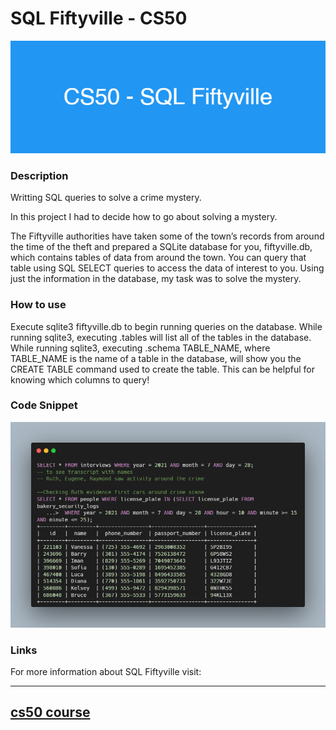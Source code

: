 # SQL Fiftyville - CS50

![banner](/images/cs50fiftyvillebanner.png)

### Description

Writting SQL queries to solve a crime mystery.

In this project I had to decide how to go about solving a mystery. 

The Fiftyville authorities have taken some of the town’s records from around the time of the theft and prepared a SQLite database for you, fiftyville.db, which contains tables of data from around the town. You can query that table using SQL SELECT queries to access the data of interest to you. Using just the information in the database, my task was to solve the mystery.


### How to use

Execute sqlite3 fiftyville.db to begin running queries on the database.
While running sqlite3, executing .tables will list all of the tables in the database.
While running sqlite3, executing .schema TABLE_NAME, where TABLE_NAME is the name of a table in the database, will show you the CREATE TABLE command used to create the table. This can be helpful for knowing which columns to query!


### Code Snippet

![code snippet](images/carbonfifty.png)


### Links

For more information about SQL Fiftyville visit: 

---------------------------------
[cs50 course](https://cs50.harvard.edu/x/2022/psets/7/fiftyville/)
---------------------------------------------------------------

